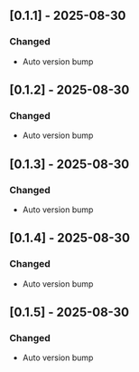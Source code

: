 ## [0.1.1] - 2025-08-30

### Changed
- Auto version bump

## [0.1.2] - 2025-08-30

### Changed
- Auto version bump

## [0.1.3] - 2025-08-30

### Changed
- Auto version bump

## [0.1.4] - 2025-08-30

### Changed
- Auto version bump

## [0.1.5] - 2025-08-30

### Changed
- Auto version bump

